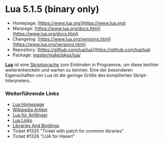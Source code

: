 # Lua 5.1.5 (binary only)
 - Homepage: [https://www.lua.org](https://www.lua.org)
 - Manpage: [https://www.lua.org/docs.html](https://www.lua.org/docs.html)
 - Changelog: [https://www.lua.org/versions.html](https://www.lua.org/versions.html)
 - Repository: [https://github.com/lua/lua](https://github.com/lua/lua)
 - Package: [master/make/pkgs/lua/](https://github.com/Freetz-NG/freetz-ng/tree/master/make/pkgs/lua/)

**[Lua](http://www.lua.org/)** ist eine
[Skriptsprache](http://de.wikipedia.org/wiki/Skriptsprache)
zum Einbinden in Programme, um diese leichter weiterentwickeln und
warten zu können. Eine der besonderen Eigenschaften von Lua ist die
geringe Größe des kompilierten Skript-Interpreters.

### Weiterführende Links

-   [Lua Homepage](http://www.lua.org/)
-   [Wikipedia
    Artikel](http://de.wikipedia.org/wiki/Lua)
-   [Lua für Anfänger](http://lua.gts-stolberg.de/)
-   [Lua
    Links](http://www.dmoz.org/World/Deutsch/Computer/Programmieren/Sprachen/Lua/)
-   [Libraries And
    Bindings](http://lua-users.org/wiki/LibrariesAndBindings)
-   Ticket #1325 "Ticket with patch for common libraries"
-   Ticket #1326 "LUA for Haserl"


